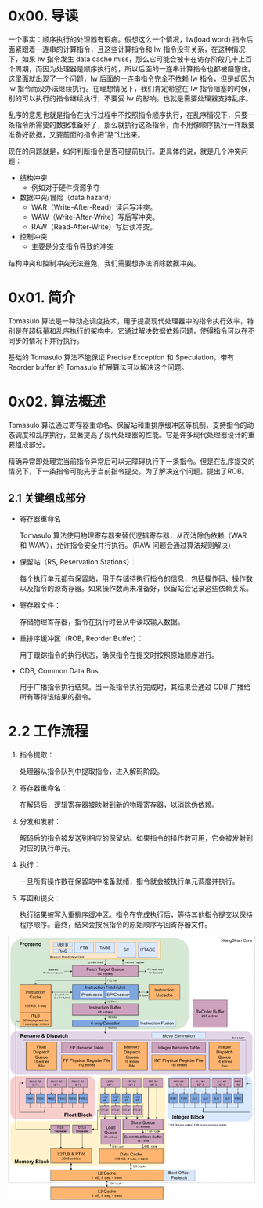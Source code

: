 # 0x00. 导读

一个事实：顺序执行的处理器有瑕疵。假想这么一个情况，lw(load word) 指令后面紧跟着一连串的计算指令，且这些计算指令和 lw 指令没有关系，在这种情况下，如果 lw 指令发生 data cache miss，那么它可能会被卡在访存阶段几十上百个周期，而因为处理器是顺序执行的，所以后面的一连串计算指令也都被阻塞住。这里面就出现了一个问题，lw 后面的一连串指令完全不依赖 lw 指令，但是却因为 lw 指令而没办法继续执行。在理想情况下，我们肯定希望在 lw 指令阻塞的时候，别的可以执行的指令继续执行，不要受 lw 的影响。也就是需要处理器支持乱序。

乱序的意思也就是指令在执行过程中不按照指令顺序执行，在乱序情况下，只要一条指令所需要的数据准备好了，那么就执行这条指令，而不用像顺序执行一样既要准备好数据，又要前面的指令把“路”让出来。

现在的问题就是，如何判断指令是否可提前执行。更具体的说，就是几个冲突问题：
- 结构冲突
  - 例如对于硬件资源争夺
- 数据冲突/冒险（data hazard）
  - WAR（Write-After-Read）读后写冲突。
  - WAW（Write-After-Write）写后写冲突。
  - RAW（Read-After-Write）写后读冲突。
- 控制冲突
  - 主要是分支指令导致的冲突
  
结构冲突和控制冲突无法避免，我们需要想办法消除数据冲突。

# 0x01. 简介

Tomasulo 算法是一种动态调度技术，用于提高现代处理器中的指令执行效率，特别是在超标量和乱序执行的架构中。它通过解决数据依赖问题，使得指令可以在不同步的情况下并行执行。

基础的 Tomasulo 算法不能保证 Precise Exception 和 Speculation，带有 Reorder buffer 的 Tomasulo 扩展算法可以解决这个问题。

# 0x02. 算法概述

Tomasulo 算法通过寄存器重命名、保留站和重排序缓冲区等机制，支持指令的动态调度和乱序执行，显著提高了现代处理器的性能。它是许多现代处理器设计的重要组成部分。

精确异常即处理完当前指令异常后可以无障碍执行下一条指令。但是在乱序提交的情况下，下一条指令可能先于当前指令提交。为了解决这个问题，提出了ROB。

## 2.1 关键组成部分

- 寄存器重命名

    Tomasulo 算法使用物理寄存器来替代逻辑寄存器，从而消除伪依赖（WAR 和 WAW），允许指令安全并行执行。（RAW 问题会通过算法规则解决）

- 保留站（RS, Reservation Stations）：

    每个执行单元都有保留站，用于存储待执行指令的信息，包括操作码、操作数以及指令的源寄存器。如果操作数尚未准备好，保留站会记录这些依赖关系。

- 寄存器文件：

    存储物理寄存器，指令在执行时会从中读取输入数据。

- 重排序缓冲区（ROB, Reorder Buffer）：

    用于跟踪指令的执行状态，确保指令在提交时按照原始顺序进行。

- CDB, Common Data Bus
  
    用于广播指令执行结果。当一条指令执行完成时，其结果会通过 CDB 广播给所有等待该结果的指令。

# 2.2 工作流程

1. 指令提取：

    处理器从指令队列中提取指令，进入解码阶段。

2. 寄存器重命名：

    在解码后，逻辑寄存器被映射到新的物理寄存器，以消除伪依赖。

3. 分发和发射：

    解码后的指令被发送到相应的保留站。如果指令的操作数可用，它会被发射到对应的执行单元。

4. 执行：

    一旦所有操作数在保留站中准备就绪，指令就会被执行单元调度并执行。

5. 写回和提交：

    执行结果被写入重排序缓冲区。指令在完成执行后，等待其他指令提交以保持程序顺序。最终，结果会按照指令的原始顺序写回寄存器文件。

![Alt text](../../../pic/CPU/xiangshan.png)